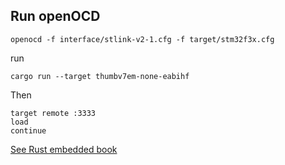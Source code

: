 ## Run openOCD

````
openocd -f interface/stlink-v2-1.cfg -f target/stm32f3x.cfg
````

run

````
cargo run --target thumbv7em-none-eabihf
````

Then
 
````
target remote :3333
load
continue
````

[See Rust embedded book](https://docs.rust-embedded.org/discovery/f3discovery/)
